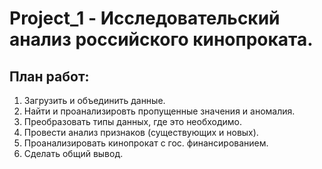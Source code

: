 # Project_1 - Исследовательский анализ российского кинопроката.
## План работ:
1. Загрузить и объединить данные.
2. Найти и проанализировть пропущенные значения и аномалия.
3. Преобразовать типы данных, где это необходимо.
4. Провести анализ признаков (существующих и новых).
5. Проанализировать кинопрокат с гос. финансированием.
6. Сделать общий вывод.
